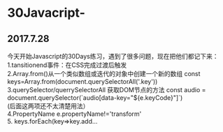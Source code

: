 # 30Javacript-
<h2>2017.7.28</h2>
<p>今天开始Javascript的30Days练习，遇到了很多问题，现在把他们都记下来：<br>
  1.tansitionend事件：在CSS完成过渡后触发<br>
  2.Array.from()从一个类似数组或迭代的对象中创建一个新的数组 const keys=Array.from(document.querySelectorAll('.key')) <br>
  3.querySelector/querrySelectorAll 获取DOM节点的方法 const audio = document.querySelector(`audio[data-key="${e.keyCode}"]`)<br>
  (后面这两项还不太清楚用法）<br>
  4.PropertyName e.propertyName!='transform'<br>
  5. keys.forEach(key=>key.add...<br>
  </p>
